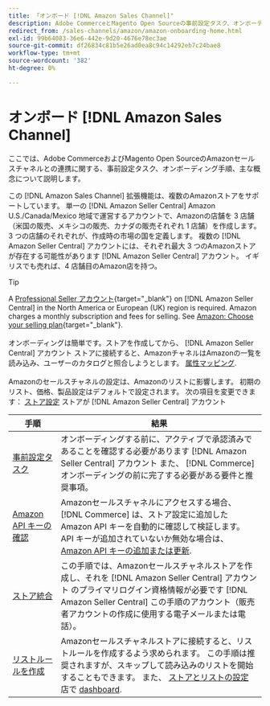 ```yaml
---
title: 「オンボード [!DNL Amazon Sales Channel]"
description: Adobe CommerceとMagento Open Sourceの事前設定タスク、オンボーディング手順、AmazonとAmazonSales Channelの連携方法について説明します。
redirect_from: /sales-channels/amazon/amazon-onboarding-home.html
exl-id: 99b64083-36e6-442e-9d20-4676e78ec3ae
source-git-commit: df26834c81b5e26ad0ea8c94c14292eb7c24bae8
workflow-type: tm+mt
source-wordcount: '382'
ht-degree: 0%

---
```


# オンボード [!DNL Amazon Sales Channel]

ここでは、Adobe CommerceおよびMagento Open SourceのAmazonセールスチャネルとの連携に関する、事前設定タスク、オンボーディング手順、主な概念について説明します。

この [!DNL Amazon Sales Channel] 拡張機能は、複数のAmazonストアをサポートしています。 単一の [!DNL Amazon Seller Central] Amazon U.S./Canada/Mexico 地域で運営するアカウントで、Amazonの店舗を 3 店舗（米国の販売、メキシコの販売、カナダの販売それぞれ 1 店舗）を作成します。 3 つの店舗のそれぞれが、作成時の市場の国を定義します。 複数の [!DNL Amazon Seller Central] アカウントには、それぞれ最大 3 つのAmazonストアが存在する可能性があります [!DNL Amazon Seller Central] アカウント。 イギリスでも売れば、4 店舗目のAmazon店を持つ。

>[!TIP]
>
>A [Professional Seller アカウント](https://sell.amazon.com/){target="_blank"} on [!DNL Amazon Seller Central] in the North America or European (UK) region is required. Amazon charges a monthly subscription and fees for selling. See [Amazon: Choose your selling plan](https://sell.amazon.com/pricing.html){target="_blank"}.<br><br>
>オンボーディングは簡単です。ストアを作成してから、 [!DNL Amazon Seller Central] アカウント
>ストアに接続すると、AmazonチャネルはAmazonの一覧を読み込み、ユーザーのカタログと照合しようとします。 [属性マッピング](./attributes-view.md).<br><br>
>Amazonのセールスチャネルの設定は、Amazonのリストに影響します。 初期のリスト、価格、製品設定はデフォルトで設定されます。 次の項目を変更できます： [ストア設定](./ob-store-review.md) ストアが [!DNL Amazon Seller Central] アカウント

| 手順 | 結果 |
|--- |--- |
| [事前設定タスク](./amazon-pre-setup-tasks.md) | オンボーディングする前に、アクティブで承認済みであることを確認する必要があります [!DNL Amazon Seller Central] アカウント また、 [!DNL Commerce] オンボーディングの前に完了する必要がある要件と推奨事項。 |
| [Amazon API キーの確認](./amazon-verify-api-key.md) | Amazonセールスチャネルにアクセスする場合、 [!DNL Commerce] は、ストア設定に追加したAmazon API キーを自動的に確認して検証します。 API キーが追加されていないか無効な場合は、 [Amazon API キーの追加または更新](./amazon-verify-api-key.md). |
| [ストア統合](./store-integration.md) | この手順では、Amazonセールスチャネルストアを作成し、それを [!DNL Amazon Seller Central] アカウント のプライマリログイン資格情報が必要です [!DNL Amazon Seller Central] この手順のアカウント（販売者アカウントの作成に使用する電子メールまたは電話）。 |
| [リストルールを作成](./ob-create-listing-rule.md) | Amazonセールスチャネルストアに接続すると、リストルールを作成するよう求められます。 この手順は推奨されますが、スキップして読み込みのリストを開始することもできます。 また、 [ストアとリストの設定](./ob-store-review.md) 店で [dashboard](./amazon-store-dashboard.md). |
